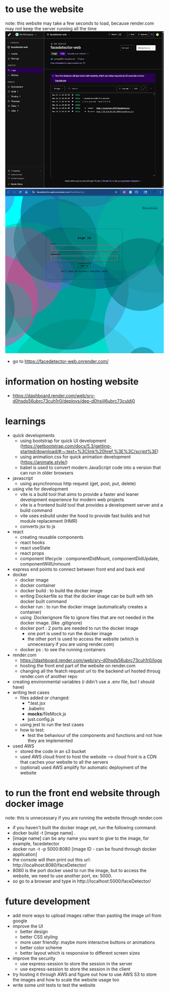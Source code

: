 # to use the website
note: this website may take a few seconds to load, because render.com may not keep the server running all the time
![waiting for the render server to boot up](workHistory/render-web.png)
![webite demo](workHistory/faceDetector-web.png)
- go to https://facedetector-web.onrender.com/

# information on hosting website
- https://dashboard.render.com/web/srv-d0hsds56ubrc73cuh1r0/deploys/dep-d0hsijl6ubrc73culdj0

# learnings
- quick developments
    - using bootstrap for quick UI development (https://getbootstrap.com/docs/5.3/getting-started/download/#:~:text=%3Clink%20href,%3E%3C/script%3E)
    - using animation.css for quick animation development (https://animate.style/)
    - babel is used to convert modern JavaScript code into a version that can run in older browsers
- javascript
    - using asynchronous http request (get, post, put, delete)
- using vite for development
    - vite is a build tool that aims to provide a faster and leaner development experience for modern web projects
    - vite is a frontend build tool that provides a development server and a build command
    - vite uses esbuild under the hood to provide fast builds and hot module replacement (HMR)
    - converts jsx to js
- react
    - creating reusable components
    - react hooks
    - react useState
    - react props
    - component lifecycle : componentDidMount, componentDidUpdate, componentWillUnmount
- express end points to connect between front end and back end
- docker
    - docker image
    - docker container
    - docker build : to build the docker image
    - writing Dockerfile so that the docker image can be built with teh docker built command
    - docker run : to run the docker image (automatically creates a container)
    - using .Dockerignore file to ignore files that are not needed in the docker image. (like .gitignore)
    - docker port : 2 ports are needed to run the docker image
        - one port is used to run the docker image
        - the other port is used to access the website (which is unnecessary if you are using render.com)
    - docker ps : to see the running containers
- render.com
    - https://dashboard.render.com/web/srv-d0hsds56ubrc73cuh1r0/logs
    - hosting the front end part of the website on render.com
    - changing all the featch request url to the backend url hsoted throug render.com of another repo
- creating environmental variables (i ddin't use a .env file, but I should have)
- writing test cases
    - files added or changed:
        - *.test.jsx
        - .babelrc
        - __mocks__/fileMock.js
        - just.config.js
    - using jest to run the test cases
    - how to test:
        - test the behaviour of the components and functions and not how they are implemented
- used AWS 
    - stored the code in an s3 bucket
    - used AWS cloud front to host the website --> cloud front is a CDN that caches your website to all the servers
    - (optional) used AWS amplify for automatic deployment of the website
    
# to run the front end website through docker image
note: this is unnecessary if you are running the website through render.com
- if you haven't built the docker image yet, run the following command:
- docker build -t [image name] .
- [image name] can be any name you want to give to the image, for example, facedetector
- docker run -t -p 5000:8080 [image ID - can be found through docker application]
- the console will then print out this url: http://localhost:8080/faceDetector/
- 8080 is the port docker used to run the image, but to access the website, we need to use another port, ex: 5000.
- so go to a browser and type in http://localhost:5000/faceDetector/

# future development
- add more ways to upload images rather than pasting the image url from google
- improve the UI
    - better design
    - better CSS styling
    - more user friendly: maybe more interactve buttons or animations
    - better color scheme
    - better layout which is responsive to different screen sizes
- improve the security
    - use express-session to store the session in the server
    - use express-session to store the session in the client
- try hosting it through AWS and figure out how to use AWS S3 to store the images and how to scale the website usage too
- write some unit tests to test the website
